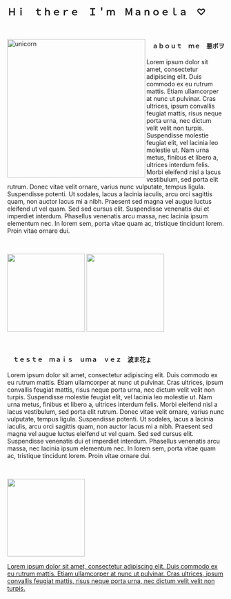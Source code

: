 
<h2>Ｈｉㅤｔｈｅｒｅ　Ｉ＇ｍ　Ｍａｎｏｅｌａ　♡ </h2>

&nbsp;
	
<img   height=320px width= 320px align="left" alt="unicorn" padding=50px src="https://media.giphy.com/media/6Bvc7DWoZ1lZu/giphy.gif" frameBorder="0" class="giphy-embed">

	
<div>
<h4> ㅤａｂｏｕｔ　ｍｅ　悪ポヲ</h4>
 <p>Lorem ipsum dolor sit amet, consectetur adipiscing elit. Duis commodo ex eu rutrum mattis. Etiam ullamcorper at nunc ut pulvinar. Cras ultrices, ipsum convallis feugiat mattis, risus neque porta urna, nec dictum velit velit non turpis. Suspendisse molestie feugiat elit, vel lacinia leo molestie ut. Nam urna metus, finibus et libero a, ultrices interdum felis. Morbi eleifend nisl a lacus vestibulum, sed porta elit rutrum. Donec vitae velit ornare, varius nunc vulputate, tempus ligula. Suspendisse potenti. Ut sodales, lacus a lacinia iaculis, arcu orci sagittis quam, non auctor lacus mi a nibh. Praesent sed magna vel augue luctus eleifend ut vel quam. Sed sed cursus elit. Suspendisse venenatis dui et imperdiet interdum. Phasellus venenatis arcu massa, nec lacinia ipsum elementum nec. In lorem sem, porta vitae quam ac, tristique tincidunt lorem. Proin vitae ornare dui.</p>
</div>

&nbsp;
	
<div>	
<img height= 180px widht=180px src="https://i.pinimg.com/originals/d4/81/ad/d481ad3029497cb33cf6f580a701615b.gif"/>
<img height= 180px widht=400px src="https://i.pinimg.com/originals/c2/6d/aa/c26daa2ae4020e5ae62e841896b09fad.gif"/>
</div>

&nbsp;

<h4> ㅤｔｅｓｔｅ　ｍａｉｓ　ｕｍａ　ｖｅｚ　波ま花ょ</h4>
 <p>Lorem ipsum dolor sit amet, consectetur adipiscing elit. Duis commodo ex eu rutrum mattis. Etiam ullamcorper at nunc ut pulvinar. Cras ultrices, ipsum convallis feugiat mattis, risus neque porta urna, nec dictum velit velit non turpis. Suspendisse molestie feugiat elit, vel lacinia leo molestie ut. Nam urna metus, finibus et libero a, ultrices interdum felis. Morbi eleifend nisl a lacus vestibulum, sed porta elit rutrum. Donec vitae velit ornare, varius nunc vulputate, tempus ligula. Suspendisse potenti. Ut sodales, lacus a lacinia iaculis, arcu orci sagittis quam, non auctor lacus mi a nibh. Praesent sed magna vel augue luctus eleifend ut vel quam. Sed sed cursus elit. Suspendisse venenatis dui et imperdiet interdum. Phasellus venenatis arcu massa, nec lacinia ipsum elementum nec. In lorem sem, porta vitae quam ac, tristique tincidunt lorem. Proin vitae ornare dui.</p>	

&nbsp;
&nbsp;
<div>
  <a href="https://github.com/Manuzit">
  <img height="180em" src="https://github-readme-stats.vercel.app/api?username=Manuzit&show_icons=true&theme=dracula&include_all_commits=true&count_private=true"/>
</div>

 <p>Lorem ipsum dolor sit amet, consectetur adipiscing elit. Duis commodo ex eu rutrum mattis. Etiam ullamcorper at nunc ut pulvinar. Cras ultrices, ipsum convallis feugiat mattis, risus neque porta urna, nec dictum velit velit non turpis.</p>


